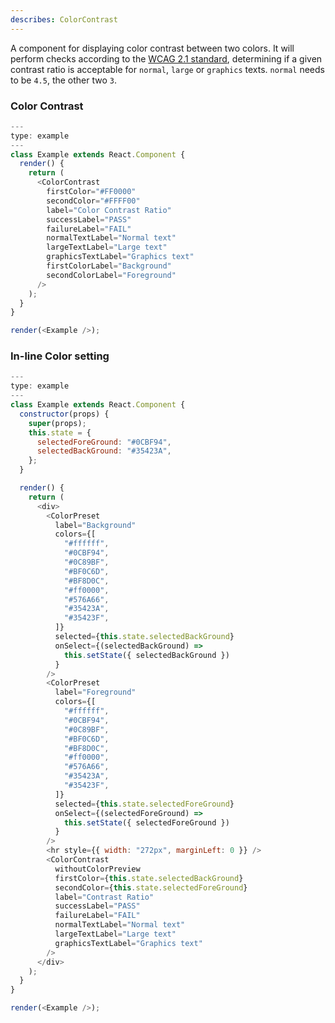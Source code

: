```yaml
---
describes: ColorContrast
---
```


A component for displaying color contrast between two colors. It will perform checks according to the [WCAG 2.1 standard](https://webaim.org/articles/contrast/#ratio), determining if a given contrast ratio is acceptable for `normal`, `large` or `graphics` texts. `normal` needs to be `4.5`, the other two `3`.

### Color Contrast

```js
---
type: example
---
class Example extends React.Component {
  render() {
    return (
      <ColorContrast
        firstColor="#FF0000"
        secondColor="#FFFF00"
        label="Color Contrast Ratio"
        successLabel="PASS"
        failureLabel="FAIL"
        normalTextLabel="Normal text"
        largeTextLabel="Large text"
        graphicsTextLabel="Graphics text"
        firstColorLabel="Background"
        secondColorLabel="Foreground"
      />
    );
  }
}

render(<Example />);
```

### In-line Color setting

```js
---
type: example
---
class Example extends React.Component {
  constructor(props) {
    super(props);
    this.state = {
      selectedForeGround: "#0CBF94",
      selectedBackGround: "#35423A",
    };
  }

  render() {
    return (
      <div>
        <ColorPreset
          label="Background"
          colors={[
            "#ffffff",
            "#0CBF94",
            "#0C89BF",
            "#BF0C6D",
            "#BF8D0C",
            "#ff0000",
            "#576A66",
            "#35423A",
            "#35423F",
          ]}
          selected={this.state.selectedBackGround}
          onSelect={(selectedBackGround) =>
            this.setState({ selectedBackGround })
          }
        />
        <ColorPreset
          label="Foreground"
          colors={[
            "#ffffff",
            "#0CBF94",
            "#0C89BF",
            "#BF0C6D",
            "#BF8D0C",
            "#ff0000",
            "#576A66",
            "#35423A",
            "#35423F",
          ]}
          selected={this.state.selectedForeGround}
          onSelect={(selectedForeGround) =>
            this.setState({ selectedForeGround })
          }
        />
        <hr style={{ width: "272px", marginLeft: 0 }} />
        <ColorContrast
          withoutColorPreview
          firstColor={this.state.selectedBackGround}
          secondColor={this.state.selectedForeGround}
          label="Contrast Ratio"
          successLabel="PASS"
          failureLabel="FAIL"
          normalTextLabel="Normal text"
          largeTextLabel="Large text"
          graphicsTextLabel="Graphics text"
        />
      </div>
    );
  }
}

render(<Example />);


```
